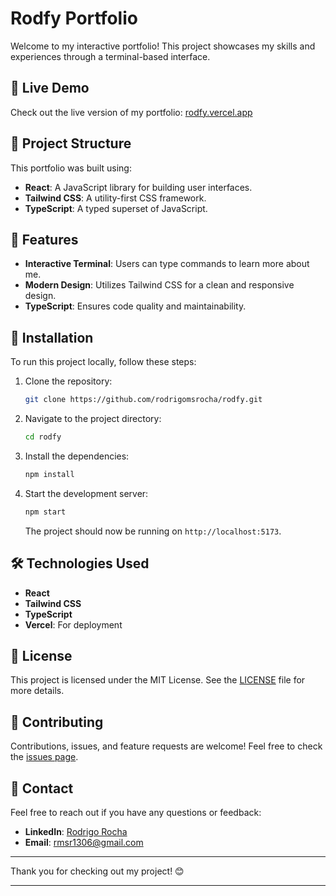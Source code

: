 # Rodfy Portfolio

Welcome to my interactive portfolio! This project showcases my skills and experiences through a terminal-based interface.

## 🚀 Live Demo

Check out the live version of my portfolio: [rodfy.vercel.app](https://rodfy.vercel.app/)

## 📂 Project Structure

This portfolio was built using:

- **React**: A JavaScript library for building user interfaces.
- **Tailwind CSS**: A utility-first CSS framework.
- **TypeScript**: A typed superset of JavaScript.

## 📜 Features

- **Interactive Terminal**: Users can type commands to learn more about me.
- **Modern Design**: Utilizes Tailwind CSS for a clean and responsive design.
- **TypeScript**: Ensures code quality and maintainability.

## 🔧 Installation

To run this project locally, follow these steps:

1. Clone the repository:

   ```bash
   git clone https://github.com/rodrigomsrocha/rodfy.git
   ```

2. Navigate to the project directory:

   ```bash
   cd rodfy
   ```

3. Install the dependencies:

   ```bash
   npm install
   ```

4. Start the development server:

   ```bash
   npm start
   ```

   The project should now be running on `http://localhost:5173`.

## 🛠️ Technologies Used

- **React**
- **Tailwind CSS**
- **TypeScript**
- **Vercel**: For deployment

## 📄 License

This project is licensed under the MIT License. See the [LICENSE](LICENSE) file for more details.

## 🤝 Contributing

Contributions, issues, and feature requests are welcome! Feel free to check the [issues page](https://github.com/rodrigomsrocha/rodfy/issues).

## 📧 Contact

Feel free to reach out if you have any questions or feedback:

- **LinkedIn**: [Rodrigo Rocha](https://www.linkedin.com/in/rodrigo-rocha-547585214)
- **Email**: [rmsr1306@gmail.com](mailto:rmsr1306@gmail.com)

---

Thank you for checking out my project! 😊

---
